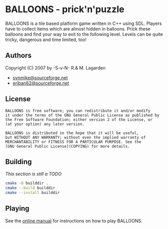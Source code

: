 # BALLOONS - prick'n'puzzle

BALLOONS is a tile based platform game written in C++ using SDL.
Players have to collect items which are almost hidden in balloons.
Prick these balloons and find your way to exit to the following level.
Levels can be quite tricky, dangerous and time limited, too!

## Authors

Copyright (C) 2007 by -S-v-N-  R.& M. Lagarden
* svnmike@sourceforge.net
* eriban62@sourceforge.net

## License

    BALLOONS is free software; you can redistribute it and/or modify
    it under the terms of the GNU General Public License as published by
    the Free Software Foundation; either version 2 of the License, or
    (at your option) any later version.

    BALLOONS is distributed in the hope that it will be useful,
    but WITHOUT ANY WARRANTY; without even the implied warranty of
    MERCHANTABILITY or FITNESS FOR A PARTICULAR PURPOSE. See the
    [GNU General Public License](COPYING) for more details.

## Building

*This section is still a TODO*

```bash
cmake -B builddir .
cmake --build builddir
cmake --install builddir
```

## Playing

See the [online manual](doc/index.html) for instructions on how to play BALLOONS.

